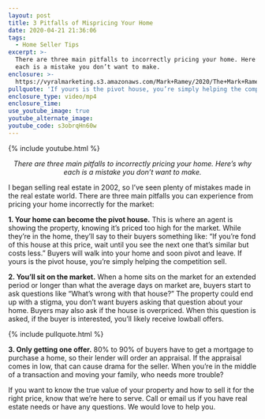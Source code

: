 ```yaml
---
layout: post
title: 3 Pitfalls of Mispricing Your Home
date: 2020-04-21 21:36:06
tags:
  - Home Seller Tips
excerpt: >-
  There are three main pitfalls to incorrectly pricing your home. Here’s why
  each is a mistake you don’t want to make.
enclosure: >-
  https://vyralmarketing.s3.amazonaws.com/Mark+Ramey/2020/The+Mark+Ramey+Group-+%5B22-24%5D+_+Pitfalls+of+Pricing+Too+High.mp4
pullquote: 'If yours is the pivot house, you’re simply helping the competition sell.'
enclosure_type: video/mp4
enclosure_time:
use_youtube_image: true
youtube_alternate_image:
youtube_code: s3obrqHn60w
---
```


{% include youtube.html %}

<p style="text-align: center;"><em>There are three main pitfalls to incorrectly pricing your home. Here’s why each is a mistake you don’t want to make.</em></p>

I began selling real estate in 2002, so I’ve seen plenty of mistakes made in the real estate world. There are three main pitfalls you can experience from pricing your home incorrectly for the market:

**1\. Your home can become the pivot house.** This is where an agent is showing the property, knowing it’s priced too high for the market. While they’re in the home, they’ll say to their buyers something like: “If you’re fond of this house at this price, wait until you see the next one that’s similar but costs less.” Buyers will walk into your home and soon pivot and leave. If yours is the pivot house, you’re simply helping the competition sell.&nbsp;

**2\. You’ll sit on the market.** When a home sits on the market for an extended period or longer than what the average days on market are, buyers start to ask questions like “What’s wrong with that house?” The property could end up with a stigma, you don’t want buyers asking that question about your home. Buyers may also ask if the house is overpriced. When this question is asked, if the buyer is interested, you’ll likely receive lowball offers.

{% include pullquote.html %}

**3\. Only getting one offer.** 80% to 90% of buyers have to get a mortgage to purchase a home, so their lender will order an appraisal. If the appraisal comes in low, that can cause drama for the seller. When you’re in the middle of a transaction and moving your family, who needs more trouble?

If you want to know the true value of your property and how to sell it for the right price, know that we’re here to serve. Call or email us if you have real estate needs or have any questions. We would love to help you.